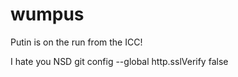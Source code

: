 # wumpus
Putin is on the run from the ICC!

I hate you NSD
git config --global http.sslVerify false

